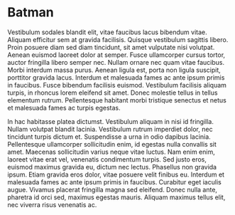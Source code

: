 # Batman

Vestibulum sodales blandit elit, vitae faucibus lacus bibendum vitae. Aliquam efficitur sem at gravida facilisis. Quisque vestibulum sagittis libero. Proin posuere diam sed diam tincidunt, sit amet vulputate nisi volutpat. Aenean euismod laoreet dolor at semper. Fusce ullamcorper cursus tortor, auctor fringilla libero semper nec. Nullam ornare nec quam vitae faucibus. Morbi interdum massa purus. Aenean ligula est, porta non ligula suscipit, porttitor gravida lacus. Interdum et malesuada fames ac ante ipsum primis in faucibus. Fusce bibendum facilisis euismod. Vestibulum facilisis aliquam turpis, in rhoncus lorem eleifend sit amet. Donec molestie tellus in tellus elementum rutrum. Pellentesque habitant morbi tristique senectus et netus et malesuada fames ac turpis egestas.

In hac habitasse platea dictumst. Vestibulum aliquam in nisi id fringilla. Nullam volutpat blandit lacinia. Vestibulum rutrum imperdiet dolor, nec tincidunt turpis dictum et. Suspendisse a urna in odio dapibus lacinia. Pellentesque ullamcorper sollicitudin enim, id egestas nulla convallis sit amet. Maecenas sollicitudin varius neque vitae luctus. Nam enim enim, laoreet vitae erat vel, venenatis condimentum turpis. Sed justo eros, euismod maximus gravida eu, dictum nec lectus. Phasellus non gravida ipsum. Etiam gravida eros dolor, vitae posuere velit finibus eu. Interdum et malesuada fames ac ante ipsum primis in faucibus. Curabitur eget iaculis augue. Vivamus placerat fringilla magna sed eleifend. Donec nulla ante, pharetra id orci sed, maximus egestas mauris. Aliquam maximus tellus elit, nec viverra risus venenatis ac.
